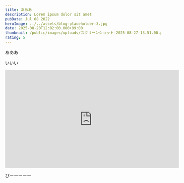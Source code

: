 ```yaml
---
title: あああ
description: Lorem ipsum dolor sit amet
pubDate: Jul 08 2022
heroImage: ../../assets/blog-placeholder-3.jpg
date: 2025-08-28T12:02:00.000+09:00
thumbnail: /public/images/uploads/スクリーンショット-2025-08-27-13.51.00.png
rating: 5
---
```

あああ





いいい





<iframe width="560" height="315" src="https://www.youtube.com/embed/QqR5Pd6KIxM?si=o9q-tML3nug3r3ta" title="YouTube video player" frameborder="0" allow="accelerometer; autoplay; clipboard-write; encrypted-media; gyroscope; picture-in-picture; web-share" referrerpolicy="strict-origin-when-cross-origin" allowfullscreen></iframe>





びーーーーー
